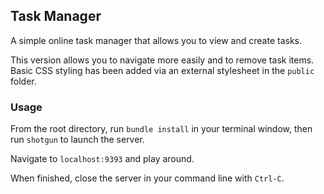 ## Task Manager
A simple online task manager that allows you to view and create tasks.

This version allows you to navigate more easily and to remove task items. Basic CSS styling has been added via an external stylesheet in the `public` folder.

### Usage
From the root directory, run `bundle install` in your terminal window, then run `shotgun` to launch the server.

Navigate to `localhost:9393` and play around.

When finished, close the server in your command line with `Ctrl-C`.
